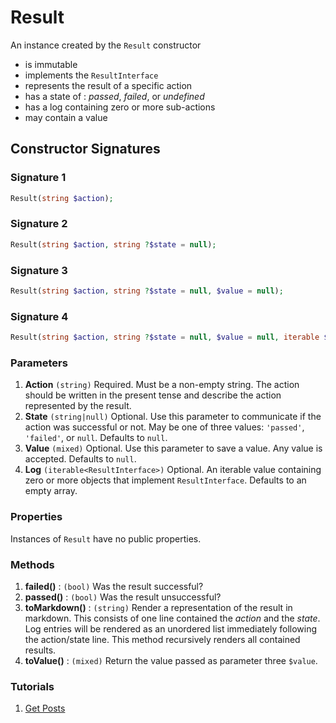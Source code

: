 # Result

An instance created by the `Result` constructor

  * is immutable
  * implements the `ResultInterface`
  * represents the result of a specific action
  * has a state of : _passed_, _failed_, or _undefined_
  * has a log containing zero or more sub-actions
  * may contain a value

## Constructor Signatures

### Signature 1
```PHP
Result(string $action);
```

### Signature 2
```PHP
Result(string $action, string ?$state = null);
```

### Signature 3
```PHP
Result(string $action, string ?$state = null, $value = null);
```

### Signature 4
```PHP
Result(string $action, string ?$state = null, $value = null, iterable $log = []);
```

### Parameters

  1. __Action__ `(string)` Required. Must be a non-empty string. The action
     should be written in the present tense and describe the action represented
     by the result.
  2. __State__ `(string|null)` Optional. Use this parameter to communicate if
     the action was successful or not. May be one of
     three values: `'passed'`, `'failed'`, or `null`. Defaults to `null`.
  3. __Value__ `(mixed)` Optional. Use this parameter to save a value. Any value
     is accepted. Defaults to `null`.
  4. __Log__ `(iterable<ResultInterface>)` Optional. An iterable value
     containing zero or more objects that implement `ResultInterface`. Defaults
     to an empty array.

### Properties

Instances of `Result` have no public properties.

### Methods

  1. __failed()__ : `(bool)` Was the result successful?
  2. __passed()__ : `(bool)` Was the result unsuccessful?
  3. __toMarkdown()__ : `(string)` Render a representation of the result in
     markdown. This consists of one line contained the _action_ and the _state_.
     Log entries will be rendered as an unordered list immediately following the action/state line. This method recursively renders all contained results.
  4. __toValue()__ : `(mixed)` Return the value passed as parameter three
     `$value`.

### Tutorials

  1. [Get Posts](./TutorialGetPosts.md)
